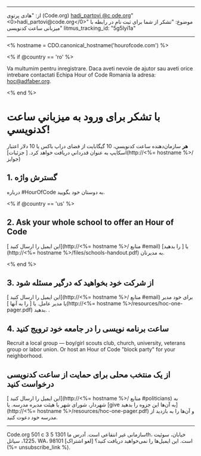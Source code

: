 * * *

از: "هادی پرتوی (Code.org) [hadi_partovi @&#99; ode.org](&#109;&#x61;&#105;&#x6c;&#x74;&#111;&#x3a;&#104;&#x61;&#x64;&#105;&#x5f;&#112;&#x61;&#x72;&#116;&#x6f;&#118;&#x69;&#x40;&#99;&#x6f;&#100;&#x65;&#x2e;&#111;&#x72;&#103;)" <0>&#104;&#x61;&#x64;&#105;&#x5f;&#112;&#x61;&#x72;&#116;&#x6f;&#118;&#x69;&#x40;&#99;&#x6f;&#100;&#x65;&#x2e;&#111;&#x72;&#103;</0>" موضوع: "تشکر از شما برای ثبت نام در رابطه با میزبانی ساعت کدنویسی" litmus_tracking_id: "5g5lyi1a"

* * *

<% hostname = CDO.canonical_hostname('hourofcode.com') %>

<% if @country == 'ro' %>

Va multumim pentru inregistrare. Daca aveti nevoie de ajutor sau aveti orice intrebare contactati Echipa Hour of Code Romania la adresa: hoc@adfaber.org.

<% end %>

# با تشکر برای ورود به میزباني ساعت کدنويسي!

**هر** سازمان‌دهنده ساعت كدنويسي، 10 گیگابایت از فضای دراپ باکس یا 10 دلار اعتبار اسکایپ به عنوان قدرداني دريافت خواهد كرد. [ جزئيات](http://<%= hostname %>/ جوایز)

## 1. گسترش واژه

درباره #HourOfCode به دوستان خود بگویید.

<% if @country == 'us' %>

## 2. Ask your whole school to offer an Hour of Code

[ این ایمیل را ارسال کنید](http://<%= hostname %>/ منابع #email) یا [ را بدهید](http://<%= hostname %>/files/schools-handout.pdf) به مدیرتان. 

<% end %>

## 3. از شرکت خود بخواهید که درگیر مسئله شود

[ این ایمیل را ارسال کنید](http://<%= hostname %>/ منابع #email) برای خود مدیر یا مدیر عامل. یا [ را به آنها ](http://<%= hostname %>/resources/hoc-one-pager.pdf) بدهید. .

## 4. ساعت برنامه‌ نویسی را در جامعه خود ترویج کنید

Recruit a local group — boy/girl scouts club, church, university, veterans group or labor union. Or host an Hour of Code "block party" for your neighborhood.

## از یک منتخب محلی برای حمایت از ساعت کدنویسی درخواست کنید

[ این ایمیل را ارسال کنید](http://<%= hostname %>/ منابع #politicians) به شهردار، شورای شهر یا هیئت مدیره مدرسه. یا [give به آن‌ها این جزوه را بدهید](http://<%= hostname %>/resources/hoc-one-pager.pdf) و آن‌ها را به بازدید از مدرسه خود دعوت کنید.

* * *

Code.org 501 c 3 سازمانی غیر انتفاعی است. آدرس ما 1301 5th، خیابان، سوئیت 1225، سیاتل، WA، 98101 است. این ایمیل‌ها را نمی‌خواهید دریافت کنید؟ [لغو اشتراک](%= unsubscribe_link %).